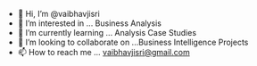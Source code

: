 - 👋 Hi, I’m @vaibhavjisri
- 👀 I’m interested in ... Business Analysis
- 🌱 I’m currently learning ... Analysis Case Studies
- 💞️ I’m looking to collaborate on ...Business Intelligence Projects
- 📫 How to reach me ... vaibhavjisri@gmail.com

<!---
vaibhavjisri/vaibhavjisri is a ✨ special ✨ repository because its `README.md` (this file) appears on your GitHub profile.
You can click the Preview link to take a look at your changes.
--->
